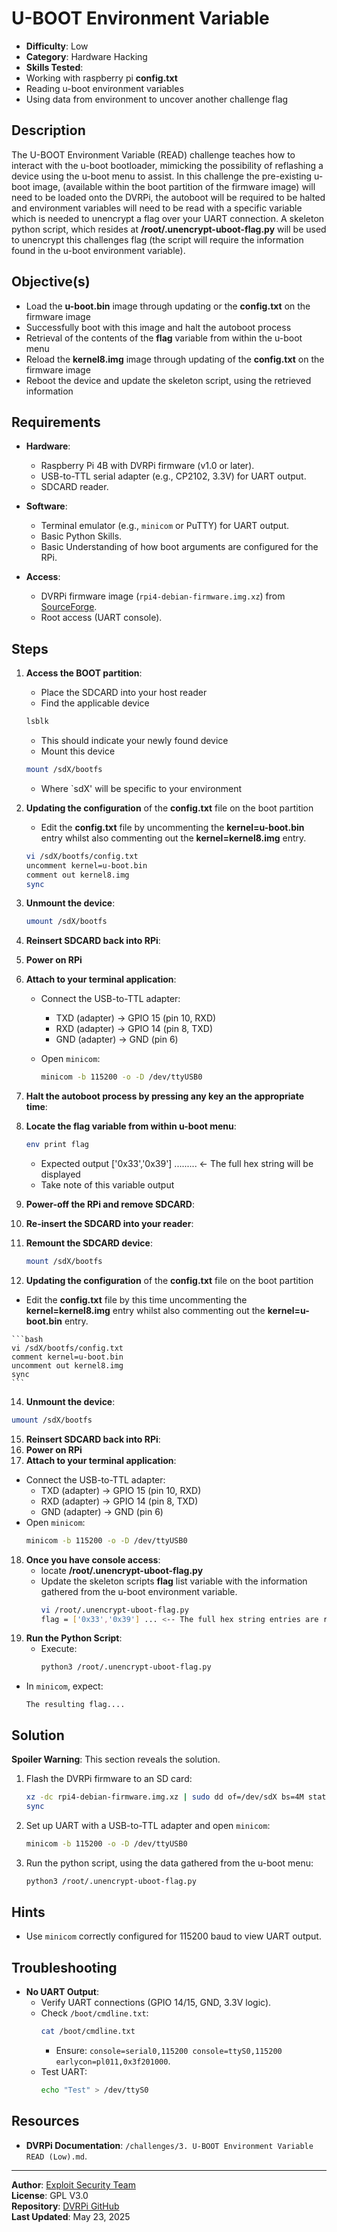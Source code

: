 # U-BOOT Environment Variable

- **Difficulty**: Low
- **Category**: Hardware Hacking
- **Skills Tested**:
-   Working with raspberry pi **config.txt**
-   Reading u-boot environment variables
-   Using data from environment to uncover another challenge flag

## Description
The U-BOOT Environment Variable (READ) challenge teaches how to interact with the u-boot bootloader, mimicking the possibility of reflashing a device using the u-boot menu to assist. In this challenge the pre-existing u-boot image, (available within the boot partition of the firmware image) will need to be loaded onto the DVRPi, the autoboot will be required to be halted and environment variables will need to be read with a specific variable which is needed to unencrypt a flag over your UART connection. A skeleton python script, which resides at **/root/.unencrypt-uboot-flag.py** will be used to unencrypt this challenges flag (the script will require the information found in the u-boot environment variable).

## Objective(s)
- Load the **u-boot.bin** image through updating or the **config.txt** on the firmware image
- Successfully boot with this image and halt the autoboot process
- Retrieval of the contents of the **flag** variable from within the u-boot menu
- Reload the **kernel8.img** image through updating of the **config.txt** on the firmware image
- Reboot the device and update the skeleton script, using the retrieved information

## Requirements
- **Hardware**:
  - Raspberry Pi 4B with DVRPi firmware (v1.0 or later).
  - USB-to-TTL serial adapter (e.g., CP2102, 3.3V) for UART output.
  - SDCARD reader.

- **Software**:
  - Terminal emulator (e.g., `minicom` or PuTTY) for UART output.
  - Basic Python Skills.
  - Basic Understanding of how boot arguments are configured for the RPi.
- **Access**:
  - DVRPi firmware image (`rpi4-debian-firmware.img.xz`) from [SourceForge](https://sourceforge.net/projects/dvrpi/files/firmware/rpi4-debian-firmware.img.xz/download).
  - Root access (UART console).

## Steps
1. **Access the BOOT partition**:
   - Place the SDCARD into your host reader
   - Find the applicable device
     
    ```bash
    lsblk
    ```
    
    - This should indicate your newly found device
    - Mount this device
      
    ```bash
    mount /sdX/bootfs
    ```
    
    - Where `sdX' will be specific to your environment
      
3. **Updating the configuration** of the **config.txt** file on the boot partition
   - Edit the **config.txt** file by uncommenting the **kernel=u-boot.bin** entry whilst also commenting out the **kernel=kernel8.img** entry.
     
    ```bash
    vi /sdX/bootfs/config.txt
    uncomment kernel=u-boot.bin
    comment out kernel8.img
    sync
    ```
    
4. **Unmount the device**:
   
   ```bash
   umount /sdX/bootfs
   ```
   
6. **Reinsert SDCARD back into RPi**:
7. **Power on RPi**
8. **Attach to your terminal application**:
   - Connect the USB-to-TTL adapter:
     - TXD (adapter) → GPIO 15 (pin 10, RXD)
     - RXD (adapter) → GPIO 14 (pin 8, TXD)
     - GND (adapter) → GND (pin 6)
   - Open `minicom`:
     
     ```bash
     minicom -b 115200 -o -D /dev/ttyUSB0
     ```
     
9. **Halt the autoboot process by pressing any key an the appropriate time**:
10. **Locate the flag variable from within u-boot menu**:
    
    ```bash
    env print flag
    ```
    
    - Expected output ['0x33','0x39'] ......... <- The full hex string will be displayed
    - Take note of this variable output
11. **Power-off the RPi and remove SDCARD**:
12. **Re-insert the SDCARD into your reader**:
13. **Remount the SDCARD device**:
    
    ```bash
    mount /sdX/bootfs
    ```
14. **Updating the configuration** of the **config.txt** file on the boot partition
   - Edit the **config.txt** file by this time uncommenting the **kernel=kernel8.img** entry whilst also commenting out the **kernel=u-boot.bin** entry.
     
    ```bash
    vi /sdX/bootfs/config.txt
    comment kernel=u-boot.bin
    uncomment out kernel8.img
    sync
    ```
    
14. **Unmount the device**:

   ```bash
   umount /sdX/bootfs
   ```

15. **Reinsert SDCARD back into RPi**:
16. **Power on RPi**
17. **Attach to your terminal application**:
   - Connect the USB-to-TTL adapter:
     - TXD (adapter) → GPIO 15 (pin 10, RXD)
     - RXD (adapter) → GPIO 14 (pin 8, TXD)
     - GND (adapter) → GND (pin 6)
   - Open `minicom`:
     ```bash
     minicom -b 115200 -o -D /dev/ttyUSB0
     ```
18. **Once you have console access**:
    - locate **/root/.unencrypt-uboot-flag.py**
    - Update the skeleton scripts **flag** list variable with the information gathered from the u-boot environment variable.
      ```bash
      vi /root/.unencrypt-uboot-flag.py
      flag = ['0x33','0x39'] ... <-- The full hex string entries are required here.
19. **Run the Python Script**:
    - Execute:
      ```bash
      python3 /root/.unencrypt-uboot-flag.py
      ```
   - In `minicom`, expect:
     ```
     The resulting flag.... 
     ```

## Solution
**Spoiler Warning**: This section reveals the solution.

1. Flash the DVRPi firmware to an SD card:
   
   ```bash
   xz -dc rpi4-debian-firmware.img.xz | sudo dd of=/dev/sdX bs=4M status=progress
   sync
   ```
   
2. Set up UART with a USB-to-TTL adapter and open `minicom`:
   
   ```bash
   minicom -b 115200 -o -D /dev/ttyUSB0
   ```
   
3. Run the python script, using the data gathered from the u-boot menu:
   
   ```bash
   python3 /root/.unencrypt-uboot-flag.py
   ```

## Hints
- Use `minicom` correctly configured for 115200 baud to view UART output.

## Troubleshooting
- **No UART Output**:
  - Verify UART connections (GPIO 14/15, GND, 3.3V logic).
  - Check `/boot/cmdline.txt`:
    ```bash
    cat /boot/cmdline.txt
    ```
    - Ensure: `console=serial0,115200 console=ttyS0,115200 earlycon=pl011,0x3f201000`.
  - Test UART:
    ```bash
    echo "Test" > /dev/ttyS0
    ```

## Resources
- **DVRPi Documentation**: `/challenges/3. U-BOOT Environment Variable READ (Low).md`.
  
---

**Author**: [Exploit Security Team](https://www.exploitsecurity.io)  
**License**: GPL V3.0  
**Repository**: [DVRPi GitHub](https://github.com/exploitsecurityio/DVRPi)  
**Last Updated**: May 23, 2025
